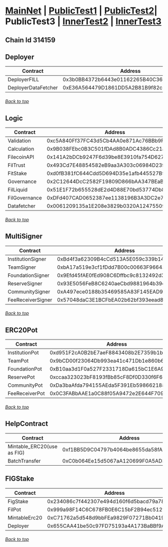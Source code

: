 <a id="menu"></a>

# [MainNet](contracts.md) | [PublicTest1](PublicTest1.md) | [PublicTest2](PublicTest2.md)| PublicTest3 | [InnerTest2](InnerTest2.md) | [InnerTest3](InnerTest3.md)

## Chain Id 314159

## Deployer <a id="Deployer"></a>
| Contract                   | Address                                    |
|----------------------------|--------------------------------------------|
| DeployerFILL               | 0x3b0BB4372b6443e01162265B40C360ce646D2c5B |
| DeployerDataFetcher        | 0xE36A564479D1861DD5A2B81B9f82c67F0dC51158 |
###### [Back to top](#menu)
 
## Logic <a id="Logic"></a>
| Contract                   | Address                                    |
|----------------------------|--------------------------------------------|
| Validation                 | 0xc5A840Ff37FC43d5Cb4AA0e871Ac76BBb9F355a3 | 
| Calculation                | 0x9B038FEbc0B3C501fDAd8B0ADC4386Cc21aadff4 |
| FilecoinAPI                | 0x141A2bDCb9247F6d39be8E3910fa754D627CafFC |
| FilTrust                   | 0x493Cd7E48854582eB9aa3A303c06984D23f5A30e |
| FitStake                   | 0xd0fB381fC644Cdd5D694D35e1afb445527B9244B |
| Governance                 | 0x2C12644DcC2582F19809D866bAA347BEaB096c4C |
| FilLiquid                  | 0x51E1F72b655528dE2d4D88E70bd53774Db8d0b0c |
| FilGovernance              | 0xDFd407CAD0652387ee1138196B3A3DC2e72523F0 |
| Datafetcher                | 0x0061209135a1E208e3829b0320A12475509DDd8e |
###### [Back to top](#menu)

## MultiSigner <a id="MultiSigner"></a>
| Contract                   | Address                                    |
|----------------------------|--------------------------------------------|
| InstitutionSigner          | 0xBd4f3a62309B4cCd513A5E059c339b14eD7b026d |
| TeamSigner                 | 0xbA17a519e3cf1fDdd7B00c00663F96643be05B02 |
| FoundationSigner           | 0x9Efd45fAE0fEd908C6Dffbc9c8132492d3C436b8 |
| ReserveSigner              | 0x93E5056FeB8C6240aeCbd9881964b39c59538F37 |
| CommunitySigner            | 0xA497ece0188b35469585A83F145EAD9c021415C2 |
| FeeReceiverSigner          | 0x57048daC3E1BCFbEA02b62bf393eead899D3Be1B |
###### [Back to top](#menu)

## ERC20Pot <a id="ERC20Pot"></a>
| Contract                   | Address                                    |
|----------------------------|--------------------------------------------|
| InstitutionPot             | 0xd951F2cA0B2bE7aeF8843408b2E7359b1b22C95f |
| TeamPot                    | 0x9bCD00f23064Db993ea41c471Db1e860b696DaDE |
| FoundationPot              | 0xB10aa3d1F0a527F2331718Da615bC1E6A97AF7Fe |
| ReservePot                 | 0xccaa323023bF8193fBb85cF8Df0D330f6F6D4178 |
| CommunityPot               | 0xDa3baAfda794155AEda5F391Eb5986621889460e |
| FeeReceiverPot             | 0x0C3FABbAAE1a0C88f05A9472e2E644F709FCDA63 |
###### [Back to top](#menu)

## HelpContract <a id="HelpContract"></a>
| Contract                   | Address                                    |
|----------------------------|--------------------------------------------|
| Mintable_ERC20(use as FIG) | 0xf1BB5D9C04797b4064be8655da58fA67BBedd4f9 |
| BatchTransfer              | 0xC0b064Ee15d5067aA120699F0A5AD343eF0BaecD |


## FIGStake <a id="FIGStake"></a>
| Contract                   | Address                                    |
|----------------------------|--------------------------------------------|
| FigStake                   | 0x234086c7f442307e494d160f6d5bacd79a78744d |
| FilPot                     | 0x999a98F14C6C678FB0E6C15bF2B94ec5129C55eb |
| MintableErc20              | 0xC71762a5d548d9bbFEa9829F07271Bb0419c267f |
| Deployer                   | 0x655CAA41be50c97FD75193a4A173BaBBf9A5A36C |

###### [Back to top](#menu)